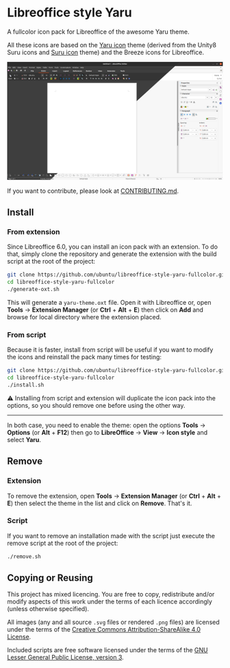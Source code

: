 # Libreoffice style Yaru

A fullcolor icon pack for Libreoffice of the awesome Yaru theme.

All these icons are based on the [Yaru icon](https://github.com/ubuntu/yaru) theme (derived from the Unity8 Suru icons and [Suru icon](https://snwh.org/suru) theme) and the Breeze icons for Libreoffice.

![Preview of Libreoffice style Yaru](preview/libreoffice-style-yaru.png)

If you want to contribute, please look at [CONTRIBUTING.md](./CONTRIBUTING.md).

## Install

### From extension

Since Libreoffice 6.0, you can install an icon pack with an extension. To do that, simply clone the repository and generate the extension with the build script at the root of the project:

```bash
git clone https://github.com/ubuntu/libreoffice-style-yaru-fullcolor.git
cd libreoffice-style-yaru-fullcolor
./generate-oxt.sh
```

This will generate a `yaru-theme.oxt` file.
Open it with Libreoffice or, open __Tools__ → __Extension Manager__ (or __Ctrl__ + __Alt__ + __E__) then click on __Add__ and browse for local directory where the extension placed.

### From script

Because it is faster, install from script will be useful if you want to modify the icons and reinstall the pack many times for testing:

```bash
git clone https://github.com/ubuntu/libreoffice-style-yaru-fullcolor.git
cd libreoffice-style-yaru-fullcolor
./install.sh
```

⚠ Installing from script and extension will duplicate the icon pack into the options, so you should remove one before using the other way.

---

In both case, you need to enable the theme: open the options __Tools__ → __Options__ (or __Alt__ + __F12__) then go to __LibreOffice__ → __View__ → __Icon style__ and select __Yaru__.

## Remove

### Extension

To remove the extension, open __Tools__ → __Extension Manager__ (or __Ctrl__ + __Alt__ + __E__) then select the theme in the list and click on __Remove__. That's it.

### Script

If you want to remove an installation made with the script just execute the remove script at the root of the project:

```bash
./remove.sh
```

## Copying or Reusing

This project has mixed licencing. You are free to copy, redistribute and/or modify aspects of this work under the terms of each licence accordingly (unless otherwise specified).

All images (any and all source `.svg` files or rendered `.png` files) are licensed under the terms of the [Creative Commons Attribution-ShareAlike 4.0 License](https://creativecommons.org/licenses/by-sa/4.0/).

Included scripts are free software licensed under the terms of the [GNU Lesser General Public License, version 3](https://www.gnu.org/licenses/lgpl-3.0.txt).
